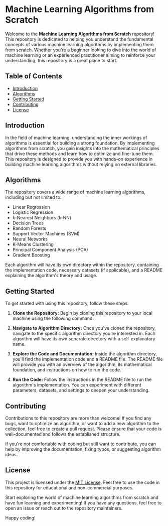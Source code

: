 # Machine Learning Algorithms from Scratch

Welcome to the **Machine Learning Algorithms from Scratch** repository! This repository is dedicated to helping you understand the fundamental concepts of various machine learning algorithms by implementing them from scratch. Whether you're a beginner looking to dive into the world of machine learning or an experienced practitioner aiming to reinforce your understanding, this repository is a great place to start.

## Table of Contents

- [Introduction](#introduction)
- [Algorithms](#algorithms)
- [Getting Started](#getting-started)
- [Contributing](#contributing)
- [License](#license)

## Introduction

In the field of machine learning, understanding the inner workings of algorithms is essential for building a strong foundation. By implementing algorithms from scratch, you gain insights into the mathematical principles that drive these methods and learn how to optimize and fine-tune them. This repository is designed to provide you with hands-on experience in building machine learning algorithms without relying on external libraries.

## Algorithms

The repository covers a wide range of machine learning algorithms, including but not limited to:

- Linear Regression
- Logistic Regression
- k-Nearest Neighbors (k-NN)
- Decision Trees
- Random Forests
- Support Vector Machines (SVM)
- Neural Networks
- K-Means Clustering
- Principal Component Analysis (PCA)
- Gradient Boosting

Each algorithm will have its own directory within the repository, containing the implementation code, necessary datasets (if applicable), and a README explaining the algorithm's theory and usage.

## Getting Started

To get started with using this repository, follow these steps:

1. **Clone the Repository:** Begin by cloning this repository to your local machine using the following command:

2. **Navigate to Algorithm Directory:** Once you've cloned the repository, navigate to the specific algorithm directory you're interested in. Each algorithm will have its own separate directory with a self-explanatory name.

3. **Explore the Code and Documentation:** Inside the algorithm directory, you'll find the implementation code and a README file. The README file will provide you with an overview of the algorithm, its mathematical foundation, and instructions on how to run the code.

4. **Run the Code:** Follow the instructions in the README file to run the algorithm's implementation. You can experiment with different parameters, datasets, and settings to deepen your understanding.

## Contributing

Contributions to this repository are more than welcome! If you find any bugs, want to optimize an algorithm, or want to add a new algorithm to the collection, feel free to create a pull request. Please ensure that your code is well-documented and follows the established structure.

If you're not comfortable with coding but still want to contribute, you can help by improving the documentation, fixing typos, or suggesting algorithm ideas.

## License

This project is licensed under the [MIT License](LICENSE). Feel free to use the code in this repository for educational and non-commercial purposes.

Start exploring the world of machine learning algorithms from scratch and have fun learning and experimenting! If you have any questions, feel free to open an issue or reach out to the repository maintainers.

Happy coding!
